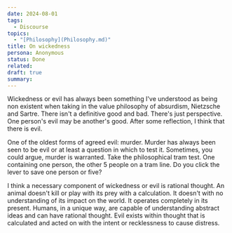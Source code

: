 ```yaml
---
date: 2024-08-01
tags:
  - Discourse
topics:
  - "[Philosophy](Philosophy.md)"
title: On wickedness
persona: Anonymous
status: Done
related: 
draft: true
summary: 
---
```

Wickedness or evil has always been something I've understood as being non existent when taking in the value philosophy of absurdism, Nietzsche and Sartre. There isn't a definitive good and bad. There's just perspective. One person's evil may be another's good. After some reflection, I think that there is evil.

One of the oldest forms of agreed evil: murder. Murder has always been seen to be evil or at least a question in which to test it. Sometimes, you could argue, murder is warranted. Take the philosophical tram test. One containing one person, the other 5 people on a tram line. Do you click the lever to save one person or five? 

I think a necessary component of wickedness or evil is rational thought. An animal doesn't kill or play with its prey with a calculation. It doesn't with no understanding of its impact on the world. It operates completely in its present. Humans, in a unique way, are capable of understanding abstract ideas and can have rational thought. Evil exists within thought that is calculated and acted on with the intent or recklessness to cause distress. 